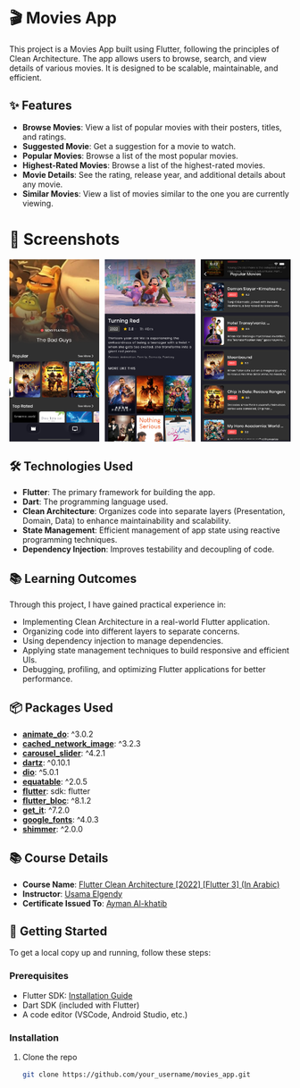 # 🎬 Movies App

This project is a Movies App built using Flutter, following the principles of Clean Architecture. The app allows users to browse, search, and view details of various movies. It is designed to be scalable, maintainable, and efficient.

## ✨ Features

- **Browse Movies**: View a list of popular movies with their posters, titles, and ratings.
- **Suggested Movie**: Get a suggestion for a movie to watch.
- **Popular Movies**: Browse a list of the most popular movies.
- **Highest-Rated Movies**: Browse a list of the highest-rated movies.
- **Movie Details**: See the rating, release year, and additional details about any movie.
- **Similar Movies**: View a list of movies similar to the one you are currently viewing.

# 📸 Screenshots

<div style="display: flex; gap: 10; justify-content: space-between;">

  <img src="assets/screenshots/home_screen.png" alt="Home Screen" style="width: 32%; max-width: 400px;">

  <img src="assets/screenshots/movie_details_screen.png" alt="Movie Details" style="width: 32%; max-width: 400px;">

  <img src="assets/screenshots/popular_movies.png" alt="Popular Movies" style="width: 32%; max-width: 400px;">

</div>

## 🛠️ Technologies Used

- **Flutter**: The primary framework for building the app.
- **Dart**: The programming language used.
- **Clean Architecture**: Organizes code into separate layers (Presentation, Domain, Data) to enhance maintainability and scalability.
- **State Management**: Efficient management of app state using reactive programming techniques.
- **Dependency Injection**: Improves testability and decoupling of code.

## 📚 Learning Outcomes

Through this project, I have gained practical experience in:

- Implementing Clean Architecture in a real-world Flutter application.
- Organizing code into different layers to separate concerns.
- Using dependency injection to manage dependencies.
- Applying state management techniques to build responsive and efficient UIs.
- Debugging, profiling, and optimizing Flutter applications for better performance.

## 📦 Packages Used

- **[animate_do](https://pub.dev/packages/animate_do)**: ^3.0.2
- **[cached_network_image](https://pub.dev/packages/cached_network_image)**: ^3.2.3
- **[carousel_slider](https://pub.dev/packages/carousel_slider)**: ^4.2.1
- **[dartz](https://pub.dev/packages/dartz)**: ^0.10.1
- **[dio](https://pub.dev/packages/dio)**: ^5.0.1
- **[equatable](https://pub.dev/packages/equatable)**: ^2.0.5
- **[flutter](https://flutter.dev)**: sdk: flutter
- **[flutter_bloc](https://pub.dev/packages/flutter_bloc)**: ^8.1.2
- **[get_it](https://pub.dev/packages/get_it)**: ^7.2.0
- **[google_fonts](https://pub.dev/packages/google_fonts)**: ^4.0.3
- **[shimmer](https://pub.dev/packages/shimmer)**: ^2.0.0

## 📚 Course Details

- **Course Name**: [Flutter Clean Architecture [2022] [Flutter 3] (In Arabic)](https://www.udemy.com/course/flutter-clean-architecture-2022-flutter-3-in-arabic)
- **Instructor**: [Usama Elgendy](https://www.udemy.com/user/usama-elgindy)
- **Certificate Issued To**: [Ayman Al-khatib](https://www.udemy.com/certificate/UC-a1b7cc9b-9bdc-4f17-b930-007e367b10a9)



## 🚀 Getting Started

To get a local copy up and running, follow these steps:

### Prerequisites

- Flutter SDK: [Installation Guide](https://flutter.dev/docs/get-started/install)
- Dart SDK (included with Flutter)
- A code editor (VSCode, Android Studio, etc.)

### Installation

1. Clone the repo
   ```sh
   git clone https://github.com/your_username/movies_app.git

